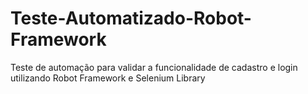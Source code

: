 # Teste-Automatizado-Robot-Framework
Teste de automação para validar a funcionalidade de cadastro e login utilizando Robot Framework e Selenium Library

